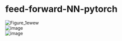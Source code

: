 # feed-forward-NN-pytorch  
![Figure_1ewew](https://github.com/bibasrairockz/feed-forward-NN-pytorch/assets/130794180/c3d4ef14-28e0-4bd6-b5c3-e37ff3f3767b)  
![image](https://github.com/bibasrairockz/feed-forward-NN-pytorch/assets/130794180/2127a9dd-0cd3-4f2d-ae09-481f5582ee43)  
![image](https://github.com/bibasrairockz/feed-forward-NN-pytorch/assets/130794180/c92184fb-0e24-418f-bd87-73f1139d2ab5)





